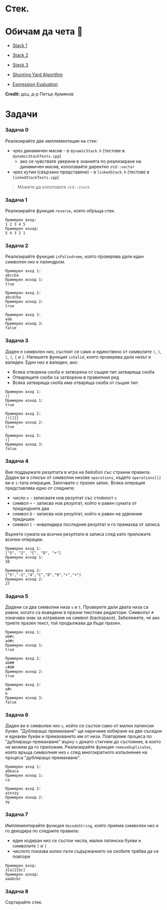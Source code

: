 # Стек.

# Обичам да чета :clown_face:

- [Stack 1](https://www.softwaretestinghelp.com/stack-in-cpp/)

- [Stack 2](https://www.geeksforgeeks.org/introduction-to-stack-data-structure-and-algorithm-tutorials/)

- [Stack 3](https://www.informatika.bg/lectures/stack)

- [Shunting Yard Algorithm](https://en.wikipedia.org/wiki/Shunting_yard_algorithm)

- [Expression Evaluation](https://www.geeksforgeeks.org/expression-evaluation/)

**Credit:** доц. д-р Петър Армянов

# Задачи

### Задача 0
Реализирайте две имплементации на стек:
 - чрез динамичен масив - в `dynamicStack.h` (тестове в `dynamicStackTests.cpp`)
    - ако се чувствате уверени в знанията по реализиране на динамичен масив, използвайте директно `std::vector`
 - чрез кутии (свързано представяне) - в `linkedStack.h` (тестове в `linkedStackTests.cpp`)

> Можете да използвате `std::stack`

### Задача 1
Реализирайте функция `reverse`, която обръща стек.
```
Примерен вход:
1 2 3 4 5
Примерен изход:
5 4 3 2 1
```

### Задача 2
Реализирайте функция `isPalindrome`, която проверява дали един символен низ е палиндром.

```
Примерен вход 1:
abccba
Примерен изход 1:
true

Примерен вход 2:
abcdcba
Примерен изход 2:
true

Примерен вход 3:
aab
Примерен изход 3:
false
```

### Задача 3
Даден е символен низ, състоят се само и единствено от символите `(`, `)`, `[`, `]`, `{` и `}`. Напишете функция `isValid`, която проверява дали низът е валиден. Един низ е валиден, ако:
 - Всяка отворена скоба е затворена от същия тип затваряща скоба
 - Отварящите скоби са затворени в правилния ред
 - Всяка затваряща скоба има отваряща скоба от същия тип

```
Примерен вход 1:
()
Примерен изход 1:
true

Примерен вход 2:
()[]{}
Примерен изход 2:
true

Примерен вход 3:
(]
Примерен изход 3:
false
```

### Задача 4
Вие поддържате резултата в игра на бейзбол със странни правила. Даден ви е списък от символни низове `operations`, където `operations[i]` ви е `i`-тата операция. Започвате с празен запис. Всяка операция представлява едно от следните:
 - число `x` - записвате нов резултат със стойност `x`
 - символ `+` - записва нов резултат, който е равен сумата от предходните два
 - символ `D` - записва нов резултат, който е равен на удвоения предишен
 - символ `C` - инвалидира последния резултат и го премахва от записа

Върнете сумата на всички резултати в записа след като приложите всички операции.

```
Примерен вход 1:
["5", "2", "C", "D", "+"]
Примерен изход 1:
30

Примерен вход 2:
["5","-2","4","C","D","9","+","+"]
Примерен изход 2:
27
```

### Задача 5
Дадени са два символни низа `s` и `t`. Проверете дали двата низа са равни, когато са въведени в празни текстови редактори. Символът `#` означава знак за изтриване на символ (backspace). Забележете, че ако триете празен текст, той продължава да бъде празен.

```
Примерен вход 1:
ab#c
ad#c
Примерен изход 1:
true

Примерен вход 2:
ab##
c#d#
Примерен изход 2:
true

Примерен вход 3:
a#c
b
Примерен изход 3:
false
```

### Задача 6
Даден ви е символен низ `s`, който се състои само от малки латински букви. "Дублиращо премахване" ще наричаме избиране на две съседни и еднакви букви и премахването им от низа. Повтаряме процеса по "дублиращо премахване" върху `s` докато стигнем до състояние, в което не можем да го приложим. Реализирайте функция `removeDuplicates`, която връща символния низ `s` след многократното изпълнение на процеса "дублиращо премахване".

```
Примерен вход 1:
abbaca
Примерен изход 1:
ca

Примерен вход 2:
azxxzy
Примерен изход 2:
ay
```

### Задача 7
Имплементирайте функция `decodeString`, която приема символен низ и го декодира по следните правила:
 - един кодиран низ се състои числа, малки латински букви и символите `[` и `]`
 - числото показва колко пъти съдържанието на скобите трябва да се повтори

```
Примерен вход:
3[a]2[bc]
Примерен изход:
aaabcbc
```

### Задача 8
Сортирайте стек.
